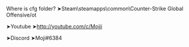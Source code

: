 Where is cfg folder?
➤Steam\steamapps\common\Counter-Strike Global Offensive/ot

➤Youtube 
➤http://youtube.com/c/Mojii

➤Discord
➤Moji#6384

